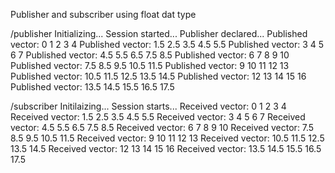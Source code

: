 Publisher and subscriber using float dat type


/publisher 
Initializing...
Session started...
Publisher declared...
Published vector: 0 1 2 3 4 
Published vector: 1.5 2.5 3.5 4.5 5.5 
Published vector: 3 4 5 6 7 
Published vector: 4.5 5.5 6.5 7.5 8.5 
Published vector: 6 7 8 9 10 
Published vector: 7.5 8.5 9.5 10.5 11.5 
Published vector: 9 10 11 12 13 
Published vector: 10.5 11.5 12.5 13.5 14.5 
Published vector: 12 13 14 15 16 
Published vector: 13.5 14.5 15.5 16.5 17.5 


/subscriber 
Initilaizing...
Session starts...
Received vector: 0 1 2 3 4 
Received vector: 1.5 2.5 3.5 4.5 5.5 
Received vector: 3 4 5 6 7 
Received vector: 4.5 5.5 6.5 7.5 8.5 
Received vector: 6 7 8 9 10 
Received vector: 7.5 8.5 9.5 10.5 11.5 
Received vector: 9 10 11 12 13 
Received vector: 10.5 11.5 12.5 13.5 14.5 
Received vector: 12 13 14 15 16 
Received vector: 13.5 14.5 15.5 16.5 17.5 
